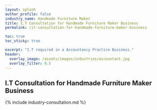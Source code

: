 ```yaml
---
layout: splash 
author_profile: false 
industry_name: Handmade Furniture Maker
title: I.T Consultation for Handmade Furniture Maker Business
permalink: /it-consultation-for-handmade-furniture-maker-business

toc: true
toc_sticky: true

excerpt: "I.T required in a Accountancy Practice Business."
header:
  overlay_image: /assets/images/industries/accountant.jpg
  overlay_filter: 0.5 
---
```


## I.T Consultation for Handmade Furniture Maker Business

{% include industry-consultation.md %}
